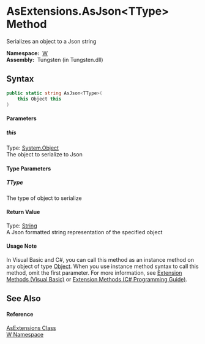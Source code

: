 AsExtensions.AsJson&lt;TType> Method
====================================
  Serializes an object to a Json string

  **Namespace:**  [W][1]  
  **Assembly:**  Tungsten (in Tungsten.dll)

Syntax
------

```csharp
public static string AsJson<TType>(
	this Object this
)

```

#### Parameters

##### *this*
Type: [System.Object][2]  
The object to serialize to Json

#### Type Parameters

##### *TType*
The type of object to serialize

#### Return Value
Type: [String][3]  
A Json formatted string representation of the specified object
#### Usage Note
In Visual Basic and C#, you can call this method as an instance method on any object of type [Object][2]. When you use instance method syntax to call this method, omit the first parameter. For more information, see [Extension Methods (Visual Basic)][4] or [Extension Methods (C# Programming Guide)][5].

See Also
--------

#### Reference
[AsExtensions Class][6]  
[W Namespace][1]  

[1]: ../README.md
[2]: http://msdn.microsoft.com/en-us/library/e5kfa45b
[3]: http://msdn.microsoft.com/en-us/library/s1wwdcbf
[4]: http://msdn.microsoft.com/en-us/library/bb384936.aspx
[5]: http://msdn.microsoft.com/en-us/library/bb383977.aspx
[6]: README.md
[7]: ../../_icons/Help.png